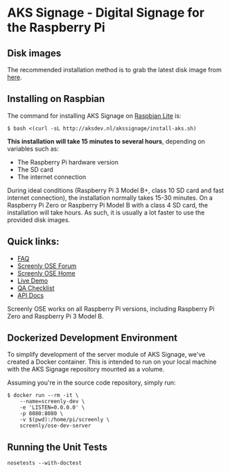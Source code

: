 # AKS Signage - Digital Signage for the Raspberry Pi

## Disk images

The recommended installation method is to grab the latest disk image from [here](https://github.com/damienpeerbolte/AKSSignage/releases).

## Installing on Raspbian

The command for installing AKS Signage on [Raspbian Lite](https://www.raspberrypi.org/downloads/raspbian/) is:

```
$ bash <(curl -sL http://aksdev.nl/akssignage/install-aks.sh)
```

**This installation will take 15 minutes to several hours**, depending on variables such as:

 * The Raspberry Pi hardware version
 * The SD card
 * The internet connection

During ideal conditions (Raspberry Pi 3 Model B+, class 10 SD card and fast internet connection), the installation normally takes 15-30 minutes. On a Raspberry Pi Zero or Raspberry Pi Model B with a class 4 SD card, the installation will take hours. As such, it is usually a lot faster to use the provided disk images.

## Quick links:

 * [FAQ](https://support.screenly.io/hc/en-us/sections/202652366-Frequently-Asked-Questions-FAQ-)
 * [Screenly OSE Forum](https://forums.screenly.io/c/screenly-ose)
 * [Screenly OSE Home](https://www.screenly.io/ose/)
 * [Live Demo](http://ose.demo.screenlyapp.com/)
 * [QA Checklist](https://www.forgett.com/checklist/1789089623)
 * [API Docs](http://ose.demo.screenlyapp.com/api/docs/)

Screenly OSE works on all Raspberry Pi versions, including Raspberry Pi Zero and Raspberry Pi 3 Model B.

## Dockerized Development Environment

To simplify development of the server module of AKS Signage, we've created a Docker container. This is intended to run on your local machine with the AKS Signage repository mounted as a volume.

Assuming you're in the source code repository, simply run:

```
$ docker run --rm -it \
    --name=screenly-dev \
    -e 'LISTEN=0.0.0.0' \
    -p 8080:8080 \
    -v $(pwd):/home/pi/screenly \
    screenly/ose-dev-server
```

## Running the Unit Tests

    nosetests --with-doctest
